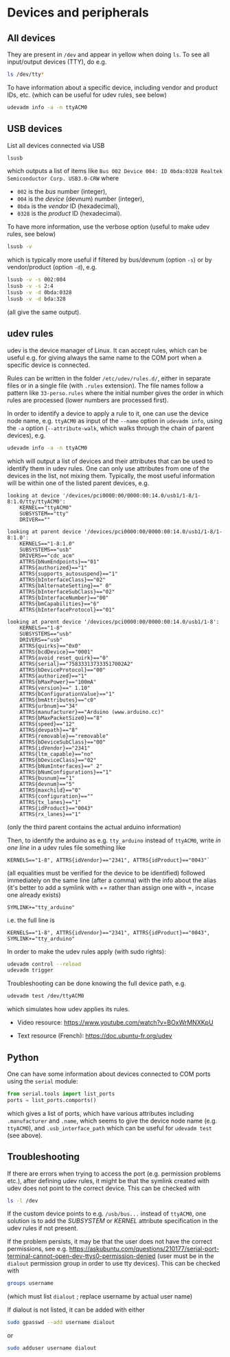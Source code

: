 # Devices and peripherals


## All devices

They are present in `/dev` and appear in yellow when doing `ls`.
To see all input/output devices (TTY), do e.g.
```bash
ls /dev/tty*
```

To have information about a specific device, including vendor and product IDs, etc. (which can be useful for udev rules, see below)
```bash
udevadm info -a -n ttyACM0
```

## USB devices

List all devices connected via USB
```bash
lsusb
```
which outputs a list of items like
`Bus 002 Device 004: ID 0bda:0328 Realtek Semiconductor Corp. USB3.0-CRW`
where
- `002` is the *bus* number (integer),
- `004` is the *device* (devnum) number (integer),
- `0bda` is the *vendor* ID (hexadecimal),
- `0328` is the *product* ID (hexadecimal).

To have more information, use the verbose option (useful to make udev rules, see below)
```bash
lsusb -v
```
which is typically more useful if filtered by bus/devnum (option `-s`) or by vendor/product (option `-d`), e.g.
```bash
lsusb -v -s 002:004
lsusb -v -s 2:4
lsusb -v -d 0bda:0328
lsusb -v -d bda:328
```
(all give the same output).


## udev rules

udev is the device manager of Linux. It can accept rules, which can be useful e.g. for giving always the same name to the COM port when a specific device is connected.

Rules can be written in the folder `/etc/udev/rules.d/`, either in separate files or in a single file (with `.rules` extension).
The file names follow a pattern like
`33-perso.rules`
where the initial number gives the order in which rules are processed (lower numbers are processed first).

In order to identify a device to apply a rule to it, one can use the device node name, e.g. `ttyACM0` as input of the `--name` option in `udevadm info`, using the `-a` option (`--attribute-walk`, which walks through the chain of parent devices), e.g.
```bash
udevadm info -a -n ttyACM0
```
which will output a list of devices and their attributes that can be used to identify them in udev rules.
One can only use attributes from one of the devices in the list, not mixing them.
Typically, the most useful information will be within one of the listed parent devices, e.g.
```
looking at device '/devices/pci0000:00/0000:00:14.0/usb1/1-8/1-8:1.0/tty/ttyACM0':
    KERNEL=="ttyACM0"
    SUBSYSTEM=="tty"
    DRIVER==""

looking at parent device '/devices/pci0000:00/0000:00:14.0/usb1/1-8/1-8:1.0':
    KERNELS=="1-8:1.0"
    SUBSYSTEMS=="usb"
    DRIVERS=="cdc_acm"
    ATTRS{bNumEndpoints}=="01"
    ATTRS{authorized}=="1"
    ATTRS{supports_autosuspend}=="1"
    ATTRS{bInterfaceClass}=="02"
    ATTRS{bAlternateSetting}==" 0"
    ATTRS{bInterfaceSubClass}=="02"
    ATTRS{bInterfaceNumber}=="00"
    ATTRS{bmCapabilities}=="6"
    ATTRS{bInterfaceProtocol}=="01"

looking at parent device '/devices/pci0000:00/0000:00:14.0/usb1/1-8':
    KERNELS=="1-8"
    SUBSYSTEMS=="usb"
    DRIVERS=="usb"
    ATTRS{quirks}=="0x0"
    ATTRS{bcdDevice}=="0001"
    ATTRS{avoid_reset_quirk}=="0"
    ATTRS{serial}=="758333137333517002A2"
    ATTRS{bDeviceProtocol}=="00"
    ATTRS{authorized}=="1"
    ATTRS{bMaxPower}=="100mA"
    ATTRS{version}==" 1.10"
    ATTRS{bConfigurationValue}=="1"
    ATTRS{bmAttributes}=="c0"
    ATTRS{urbnum}=="34"
    ATTRS{manufacturer}=="Arduino (www.arduino.cc)"
    ATTRS{bMaxPacketSize0}=="8"
    ATTRS{speed}=="12"
    ATTRS{devpath}=="8"
    ATTRS{removable}=="removable"
    ATTRS{bDeviceSubClass}=="00"
    ATTRS{idVendor}=="2341"
    ATTRS{ltm_capable}=="no"
    ATTRS{bDeviceClass}=="02"
    ATTRS{bNumInterfaces}==" 2"
    ATTRS{bNumConfigurations}=="1"
    ATTRS{busnum}=="1"
    ATTRS{devnum}=="5"
    ATTRS{maxchild}=="0"
    ATTRS{configuration}==""
    ATTRS{tx_lanes}=="1"
    ATTRS{idProduct}=="0043"
    ATTRS{rx_lanes}=="1"
```
(only the third parent contains the actual arduino information)

Then, to identify the arduino as e.g. `tty_arduino` instead of `ttyACM0`, write *in one line* in a udev rules file something like
```
KERNELS=="1-8", ATTRS{idVendor}=="2341", ATTRS{idProduct}=="0043"`
```
(all equalities must be verified for the device to be identified)
followed immediately on the same line (after a comma) with the info about the alias (it's better to add a symlink with += rather than assign one with =, incase one already exists)
```
SYMLINK+="tty_arduino"
```
i.e. the full line is
```
KERNELS=="1-8", ATTRS{idVendor}=="2341", ATTRS{idProduct}=="0043", SYMLINK+="tty_arduino"
```

In order to make the udev rules apply (with sudo rights):
```bash
udevadm control --reload
udevadm trigger
```

Troubleshooting can be done knowing the full device path, e.g.
```bash
udevadm test /dev/ttyACM0
```
which simulates how udev applies its rules.

- Video resource: https://www.youtube.com/watch?v=BOxWrMNXKpU

- Text resource (French): https://doc.ubuntu-fr.org/udev


## Python

One can have some information about devices connected to COM ports using the `serial` module:
```python
from serial.tools import list_ports
ports = list_ports.comports()
```
which gives a list of ports, which have various attributes including `.manufacturer` and `.name`, which seems to give the device node name (e.g. `ttyACMO`), and `.usb_interface_path` which can be useful for `udevadm test` (see above).


## Troubleshooting

If there are errors when trying to access the port (e.g. permission problems etc.), after defining udev rules, it might be that the symlink created with udev does not point to the correct device. This can be checked with
```bash
ls -l /dev
```
If the custom device points to e.g. `/usb/bus...` instead of `ttyACM0`, one solution is to add the *SUBSYSTEM* or *KERNEL* attribute specification in the udev rules if not present.

If the problem persists, it may be that the user does not have the correct permissions, see e.g.
https://askubuntu.com/questions/210177/serial-port-terminal-cannot-open-dev-ttys0-permission-denied
(user must be in the `dialout` permission group in order to use tty devices).
This can be checked with
```bash
groups username
```
(which must list `dialout` ; replace username by actual user name)

If dialout is not listed, it can be added with either
```bash
sudo gpasswd --add username dialout
```
or
```bash
sudo adduser username dialout
```
